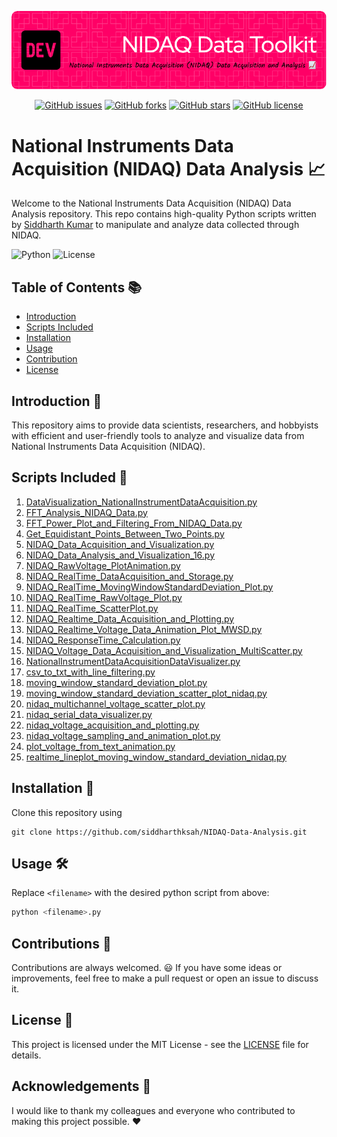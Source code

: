 ![Header](./header.png)
<p align="center">
  <a href="https://github.com/siddharthksah/NIDAQ-Data-Analysis/issues"><img alt="GitHub issues" src="https://img.shields.io/github/issues/siddharthksah/NIDAQ-Data-Analysis"></a>
  <a href="https://github.com/siddharthksah/NIDAQ-Data-Analysis/network"><img alt="GitHub forks" src="https://img.shields.io/github/forks/siddharthksah/NIDAQ-Data-Analysis"></a>
  <a href="https://github.com/siddharthksah/NIDAQ-Data-Analysis/stargazers"><img alt="GitHub stars" src="https://img.shields.io/github/stars/siddharthksah/NIDAQ-Data-Analysis"></a>
  <a href="https://github.com/siddharthksah/NIDAQ-Data-Analysis/blob/main/LICENSE.txt"><img alt="GitHub license" src="https://img.shields.io/github/license/siddharthksah/NIDAQ-Data-Analysis"></a>
</p>

# National Instruments Data Acquisition (NIDAQ) Data Analysis 📈

Welcome to the National Instruments Data Acquisition (NIDAQ) Data Analysis repository. This repo contains high-quality Python scripts written by [Siddharth Kumar](www.siddharthsah.com) to manipulate and analyze data collected through NIDAQ.

![Python](https://img.shields.io/badge/Python-3.7-blue.svg)
![License](https://img.shields.io/badge/License-MIT-green.svg)

## Table of Contents 📚

- [Introduction](#introduction)
- [Scripts Included](#scripts-included)
- [Installation](#installation)
- [Usage](#usage)
- [Contribution](#contribution)
- [License](#license)

## Introduction 🎉

This repository aims to provide data scientists, researchers, and hobbyists with efficient and user-friendly tools to analyze and visualize data from National Instruments Data Acquisition (NIDAQ).

## Scripts Included 📜

1. [DataVisualization_NationalInstrumentDataAcquisition.py](./DataVisualization_NationalInstrumentDataAcquisition.py)
2. [FFT_Analysis_NIDAQ_Data.py](./FFT_Analysis_NIDAQ_Data.py)
3. [FFT_Power_Plot_and_Filtering_From_NIDAQ_Data.py](./FFT_Power_Plot_and_Filtering_From_NIDAQ_Data.py)
4. [Get_Equidistant_Points_Between_Two_Points.py](./Get_Equidistant_Points_Between_Two_Points.py)
5. [NIDAQ_Data_Acquisition_and_Visualization.py](./NIDAQ_Data_Acquisition_and_Visualization.py)
6. [NIDAQ_Data_Analysis_and_Visualization_16.py](./NIDAQ_Data_Analysis_and_Visualization_16.py)
7. [NIDAQ_RawVoltage_PlotAnimation.py](./NIDAQ_RawVoltage_PlotAnimation.py)
8. [NIDAQ_RealTime_DataAcquisition_and_Storage.py](./NIDAQ_RealTime_DataAcquisition_and_Storage.py)
9. [NIDAQ_RealTime_MovingWindowStandardDeviation_Plot.py](./NIDAQ_RealTime_MovingWindowStandardDeviation_Plot.py)
10. [NIDAQ_RealTime_RawVoltage_Plot.py](./NIDAQ_RealTime_RawVoltage_Plot.py)
11. [NIDAQ_RealTime_ScatterPlot.py](./NIDAQ_RealTime_ScatterPlot.py)
12. [NIDAQ_Realtime_Data_Acquisition_and_Plotting.py](./NIDAQ_Realtime_Data_Acquisition_and_Plotting.py)
13. [NIDAQ_Realtime_Voltage_Data_Animation_Plot_MWSD.py](./NIDAQ_Realtime_Voltage_Data_Animation_Plot_MWSD.py)
14. [NIDAQ_ResponseTime_Calculation.py](./NIDAQ_ResponseTime_Calculation.py)
15. [NIDAQ_Voltage_Data_Acquisition_and_Visualization_MultiScatter.py](./NIDAQ_Voltage_Data_Acquisition_and_Visualization_MultiScatter.py)
16. [NationalInstrumentDataAcquisitionDataVisualizer.py](./NationalInstrumentDataAcquisitionDataVisualizer.py)
17. [csv_to_txt_with_line_filtering.py](./csv_to_txt_with_line_filtering.py)
18. [moving_window_standard_deviation_plot.py](./moving_window_standard_deviation_plot.py)
19. [moving_window_standard_deviation_scatter_plot_nidaq.py](./moving_window_standard_deviation_scatter_plot_nidaq.py)
20. [nidaq_multichannel_voltage_scatter_plot.py](./nidaq_multichannel_voltage_scatter_plot.py)
21. [nidaq_serial_data_visualizer.py](./nidaq_serial_data_visualizer.py)
22. [nidaq_voltage_acquisition_and_plotting.py](./nidaq_voltage_acquisition_and_plotting.py)
23. [nidaq_voltage_sampling_and_animation_plot.py](./nidaq_voltage_sampling_and_animation_plot.py)
24. [plot_voltage_from_text_animation.py](./plot_voltage_from_text_animation.py)
25. [realtime_lineplot_moving_window_standard_deviation_nidaq.py](./realtime_lineplot_moving_window_standard_deviation_nidaq.py)

## Installation 🚀

Clone this repository using

```
git clone https://github.com/siddharthksah/NIDAQ-Data-Analysis.git
```
## Usage 🛠️

Replace `<filename>` with the desired python script from above:

```python
python <filename>.py
```

## Contributions :handshake:

Contributions are always welcomed. :smiley: If you have some ideas or improvements, feel free to make a pull request or open an issue to discuss it.

## License :page_facing_up:

This project is licensed under the MIT License - see the [LICENSE](LICENSE) file for details.

## Acknowledgements :star2:

I would like to thank my colleagues and everyone who contributed to making this project possible. :heart:
